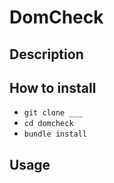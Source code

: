 # DomCheck

## Description

## How to install
- `git clone ___`
- `cd domcheck`
- `bundle install`

## Usage
